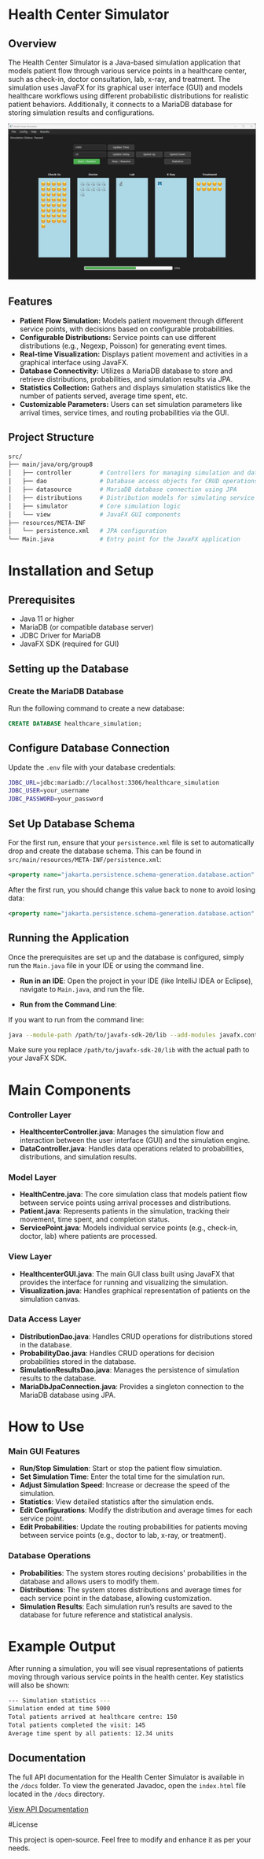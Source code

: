 # Health Center Simulator

## Overview

The Health Center Simulator is a Java-based simulation application that models patient flow through various service points in a healthcare center, such as check-in, doctor consultation, lab, x-ray, and treatment. The simulation uses JavaFX for its graphical user interface (GUI) and models healthcare workflows using different probabilistic distributions for realistic patient behaviors. Additionally, it connects to a MariaDB database for storing simulation results and configurations.

![Logo](example.png)

## Features
- **Patient Flow Simulation:** Models patient movement through different service points, with decisions based on configurable probabilities.
- **Configurable Distributions:** Service points can use different distributions (e.g., Negexp, Poisson) for generating event times.
- **Real-time Visualization:** Displays patient movement and activities in a graphical interface using JavaFX.
- **Database Connectivity:** Utilizes a MariaDB database to store and retrieve distributions, probabilities, and simulation results via JPA.
- **Statistics Collection:** Gathers and displays simulation statistics like the number of patients served, average time spent, etc.
- **Customizable Parameters:** Users can set simulation parameters like arrival times, service times, and routing probabilities via the GUI.

## Project Structure

```bash
src/
├── main/java/org/group8
│   ├── controller        # Controllers for managing simulation and data
│   ├── dao               # Database access objects for CRUD operations
│   ├── datasource        # MariaDB database connection using JPA
│   ├── distributions     # Distribution models for simulating service times
│   ├── simulator         # Core simulation logic
│   └── view              # JavaFX GUI components
├── resources/META-INF
│   └── persistence.xml   # JPA configuration
└── Main.java             # Entry point for the JavaFX application
```

# Installation and Setup

## Prerequisites
- Java 11 or higher
- MariaDB (or compatible database server)
- JDBC Driver for MariaDB
- JavaFX SDK (required for GUI)

## Setting up the Database

### Create the MariaDB Database
Run the following command to create a new database:

```sql
CREATE DATABASE healthcare_simulation;
```

## Configure Database Connection
Update the `.env` file with your database credentials:

```bash
JDBC_URL=jdbc:mariadb://localhost:3306/healthcare_simulation
JDBC_USER=your_username
JDBC_PASSWORD=your_password
```

## Set Up Database Schema
For the first run, ensure that your `persistence.xml` file is set to automatically drop and create the database schema. This can be found in `src/main/resources/META-INF/persistence.xml`:

```xml
<property name="jakarta.persistence.schema-generation.database.action" value="drop-and-create"/>
```

After the first run, you should change this value back to none to avoid losing data:

```xml
<property name="jakarta.persistence.schema-generation.database.action" value="none"/>
```

## Running the Application

Once the prerequisites are set up and the database is configured, simply run the `Main.java` file in your IDE or using the command line.

- **Run in an IDE**: Open the project in your IDE (like IntelliJ IDEA or Eclipse), navigate to `Main.java`, and run the file.
  
- **Run from the Command Line**:

If you want to run from the command line:

```bash
java --module-path /path/to/javafx-sdk-20/lib --add-modules javafx.controls,javafx.fxml -cp src/main/java org.group8.Main
```

Make sure you replace `/path/to/javafx-sdk-20/lib` with the actual path to your JavaFX SDK.

# Main Components

### Controller Layer
- **HealthcenterController.java**: Manages the simulation flow and interaction between the user interface (GUI) and the simulation engine.
- **DataController.java**: Handles data operations related to probabilities, distributions, and simulation results.

### Model Layer
- **HealthCentre.java**: The core simulation class that models patient flow between service points using arrival processes and distributions.
- **Patient.java**: Represents patients in the simulation, tracking their movement, time spent, and completion status.
- **ServicePoint.java**: Models individual service points (e.g., check-in, doctor, lab) where patients are processed.

### View Layer
- **HealthcenterGUI.java**: The main GUI class built using JavaFX that provides the interface for running and visualizing the simulation.
- **Visualization.java**: Handles graphical representation of patients on the simulation canvas.

### Data Access Layer
- **DistributionDao.java**: Handles CRUD operations for distributions stored in the database.
- **ProbabilityDao.java**: Handles CRUD operations for decision probabilities stored in the database.
- **SimulationResultsDao.java**: Manages the persistence of simulation results to the database.
- **MariaDbJpaConnection.java**: Provides a singleton connection to the MariaDB database using JPA.

# How to Use

### Main GUI Features
- **Run/Stop Simulation**: Start or stop the patient flow simulation.
- **Set Simulation Time**: Enter the total time for the simulation run.
- **Adjust Simulation Speed**: Increase or decrease the speed of the simulation.
- **Statistics**: View detailed statistics after the simulation ends.
- **Edit Configurations**: Modify the distribution and average times for each service point.
- **Edit Probabilities**: Update the routing probabilities for patients moving between service points (e.g., doctor to lab, x-ray, or treatment).

### Database Operations
- **Probabilities**: The system stores routing decisions' probabilities in the database and allows users to modify them.
- **Distributions**: The system stores distributions and average times for each service point in the database, allowing customization.
- **Simulation Results**: Each simulation run’s results are saved to the database for future reference and statistical analysis.

# Example Output

After running a simulation, you will see visual representations of patients moving through various service points in the health center. Key statistics will also be shown:

```bash
--- Simulation statistics ---
Simulation ended at time 5000
Total patients arrived at healthcare centre: 150
Total patients completed the visit: 145
Average time spent by all patients: 12.34 units
```

## Documentation

The full API documentation for the Health Center Simulator is available in the `/docs` folder. To view the generated Javadoc, open the `index.html` file located in the `/docs` directory.

[View API Documentation](./docs/index.html)

#License

This project is open-source. Feel free to modify and enhance it as per your needs.

